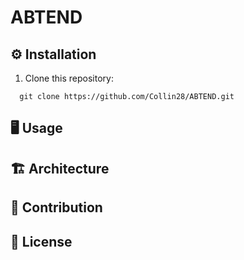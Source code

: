 # ABTEND


## ⚙️ Installation
1. Clone this repository:
```http
  git clone https://github.com/Collin28/ABTEND.git
```


## 🖥️ Usage



## 🏗️ Architecture



## 🤝 Contribution



## 📜 License
